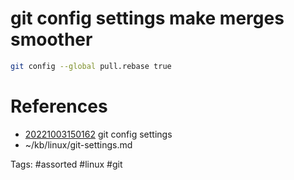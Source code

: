 # git config settings make merges smoother
```bash
git config --global pull.rebase true
```

# References
- [20221003150162](/zet/20221003150162/README.md) git config settings
- ~/kb/linux/git-settings.md

Tags:
    #assorted #linux #git
